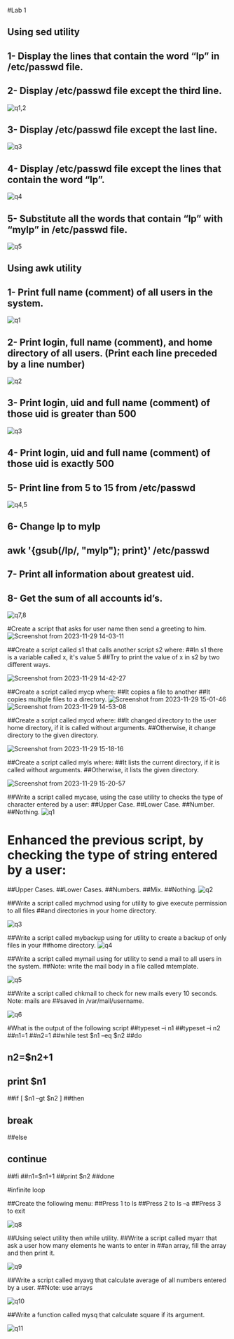 #Lab 1

## Using sed utility
## 1- Display the lines that contain the word “lp” in /etc/passwd file.
## 2- Display /etc/passwd file except the third line.
![q1,2](https://github.com/Abanoubmedhatseif/Bash/assets/146996493/66ce128e-9306-4105-9267-28019172637f)
## 3- Display /etc/passwd file except the last line.
![q3](https://github.com/Abanoubmedhatseif/Bash/assets/146996493/7ee02fdd-3636-4de4-8291-ce5f7c97d788)

## 4- Display /etc/passwd file except the lines that contain the word “lp”.
![q4](https://github.com/Abanoubmedhatseif/Bash/assets/146996493/d8d678e7-e71a-4e32-85e2-0f65be815cf3)

## 5- Substitute all the words that contain “lp” with “mylp” in /etc/passwd file.
![q5](https://github.com/Abanoubmedhatseif/Bash/assets/146996493/de566322-2155-4320-b465-7ad5e6d7c00f)


## Using awk utility

## 1- Print full name (comment) of all users in the system.
![q1](https://github.com/Abanoubmedhatseif/Bash/assets/146996493/a9d70495-862d-4d91-b64d-633735942f81)

## 2- Print login, full name (comment), and home directory of all users. (Print each line preceded by a line number)
![q2](https://github.com/Abanoubmedhatseif/Bash/assets/146996493/95aea90c-a821-409b-984e-a407fc339589)


## 3- Print login, uid and full name (comment) of those uid is greater than 500
![q3](https://github.com/Abanoubmedhatseif/Bash/assets/146996493/17a8bc12-e688-499f-a864-07daa2682ed5)


## 4- Print login, uid and full name (comment) of those uid is exactly 500
## 5- Print line from 5 to 15 from /etc/passwd
![q4,5](https://github.com/Abanoubmedhatseif/Bash/assets/146996493/d6face99-4a78-412b-b5ad-401d672ca8f3)



## 6- Change lp to mylp
##  awk '{gsub(/lp/, "mylp"); print}' /etc/passwd

## 7- Print all information about greatest uid.
## 8- Get the sum of all accounts id’s.

![q7,8](https://github.com/Abanoubmedhatseif/Bash/assets/146996493/db47a4d5-a85b-4e8e-9d79-4eb726c618c5)


 
 #Create a script that asks for user name then send a greeting to him.
![Screenshot from 2023-11-29 14-03-11](https://github.com/Abanoubmedhatseif/Bash/assets/146996493/24d39f98-a4e6-4a40-8a93-25e5f6890111)

 ##Create a script called s1 that calls another script s2 where:
 ##In s1 there is a variable called x, it's value 5
 ##Try to print the value of x in s2 by two different ways.
 
![Screenshot from 2023-11-29 14-42-27](https://github.com/Abanoubmedhatseif/Bash/assets/146996493/d787ed5c-e8e3-406c-b20d-e222ebc037b4)

 
 ##Create a script called mycp where:
 ##It copies a file to another
 ##It copies multiple files to a directory.
![Screenshot from 2023-11-29 15-01-46](https://github.com/Abanoubmedhatseif/Bash/assets/146996493/6bc5d7a4-2c8f-44bd-8e54-a596d7fda353)
![Screenshot from 2023-11-29 14-53-08](https://github.com/Abanoubmedhatseif/Bash/assets/146996493/3bcb7e9b-6ae2-493e-8fa8-95b4ca2f93c9)

 
 ##Create a script called mycd where:
 ##It changed directory to the user home directory, if it is called without arguments.
 ##Otherwise, it change directory to the given directory.
 
 ![Screenshot from 2023-11-29 15-18-16](https://github.com/Abanoubmedhatseif/Bash/assets/146996493/bb328ee1-ccf9-4016-9125-fd065a65061e)

 ##Create a script called myls where:
 ##It lists the current directory, if it is called without arguments.
 ##Otherwise, it lists the given directory.

 ![Screenshot from 2023-11-29 15-20-57](https://github.com/Abanoubmedhatseif/Bash/assets/146996493/f5b6f9d6-0b38-45b7-9605-f0709d6fd7b6)



 ##Write a script called mycase, using the case utility to checks the type of character entered by a user:
     ##Upper Case.
     ##Lower Case.
     ##Number.
     ##Nothing.
![q1](https://github.com/Abanoubmedhatseif/Bash/assets/146996493/8b57974c-338b-4143-ba89-5a4a7004dfa9)

     
 # Enhanced the previous script, by checking the type of string entered by a user:
  ##Upper Cases.
  ##Lower Cases.
  ##Numbers.
  ##Mix.
  ##Nothing.
  ![q2](https://github.com/Abanoubmedhatseif/Bash/assets/146996493/96f28066-4250-46a3-8044-e4b38635c203)

 ##Write a script called mychmod using for utility to give execute permission to all files ##and directories in your home directory.

![q3](https://github.com/Abanoubmedhatseif/Bash/assets/146996493/71799981-eca2-41fd-9b76-d11708b5d13a)

 
 ##Write a script called mybackup using for utility to create a backup of only files in your ##home directory.
![q4](https://github.com/Abanoubmedhatseif/Bash/assets/146996493/e3ce779e-5626-4b40-bd8a-02aaa809c363)

 
 ##Write a script called mymail using for utility to send a mail to all users in the system. ##Note: write the mail body in a file called mtemplate. 

![q5](https://github.com/Abanoubmedhatseif/Bash/assets/146996493/213c7525-43ac-4ef3-98e8-1f6d4795a005)

 
 ##Write a script called chkmail to check for new mails every 10 seconds. Note: mails are ##saved in /var/mail/username.
 
![q6](https://github.com/Abanoubmedhatseif/Bash/assets/146996493/526a6958-88fc-4426-bc6d-7394cf2d7f91)


 #What is the output of the following script
##typeset –i n1
##typeset –i n2
##n1=1
##n2=1
##while test $n1 –eq $n2
##do
##	n2=$n2+1
##	print $n1
##if [ $n1 –gt $n2 ]
##then
##	break
##else
##	continue
##fi
##n1=$n1+1
##print $n2
##done

#infinite loop

##Create the following menu:
           ##Press 1 to ls
           ##Press 2 to ls –a
           ##Press 3 to exit  

 ![q8](https://github.com/Abanoubmedhatseif/Bash/assets/146996493/f93c41f6-9243-4e4d-aacc-857b90444e3d)
      
##Using select utility then while utility.
       ##Write a script called myarr that ask a user how many elements he wants to enter in ##an array, fill the array and then print it.

![q9](https://github.com/Abanoubmedhatseif/Bash/assets/146996493/a55dce3e-707f-4505-967c-f1367bddffbd)

      
  ##Write a script called myavg that calculate average of all numbers entered by a user. ##Note: use arrays

![q10](https://github.com/Abanoubmedhatseif/Bash/assets/146996493/69e10104-913b-4df6-b377-29214206919e)
     
##Write a function called mysq that calculate square if its argument.


![q11](https://github.com/Abanoubmedhatseif/Bash/assets/146996493/f8822276-9e64-41f4-92a7-a268dc4bd00a)

